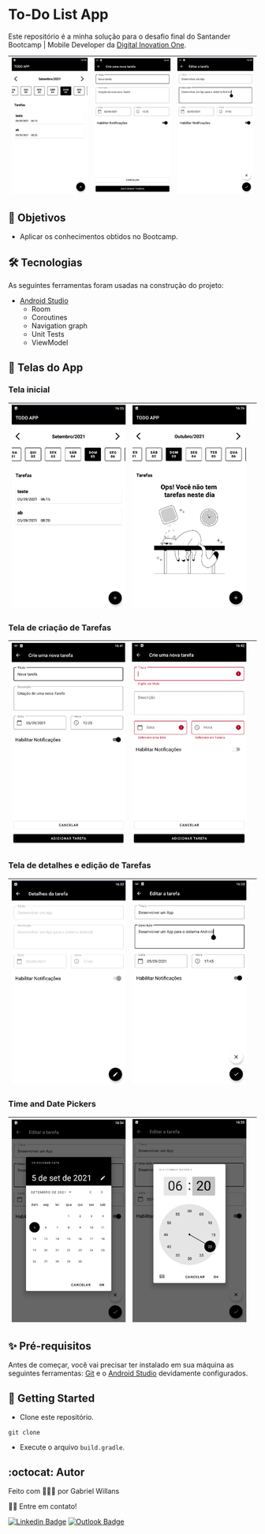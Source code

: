 # To-Do List App

Este repositório é a minha solução para o desafio final do Santander Bootcamp | Mobile Developer da [Digital Inovation One](https://digitalinnovation.one).

| <img src=".github/Tela_inicial.png"> | <img src=".github/Tela_criar_tarefa.png"> | <img src=".github/Tela_editar_tarefa.png"> |
| ---------------------------------------------- | -------------------------------------------- | ------------------------------------------- |

## 🎌 Objetivos

- Aplicar os conhecimentos obtidos no Bootcamp.

## 🛠 Tecnologias

As seguintes ferramentas foram usadas na construção do projeto:

- [Android Studio](https://developer.android.com/studio)
  - Room
  - Coroutines
  - Navigation graph
  - Unit Tests
  - ViewModel

## 📱 Telas do App

### **Tela inicial**

| <img src=".github/Tela_inicial.png"> | <img src=".github/Tela_inicial_empty.png"> |  |
| ---------------------------------------------- | -------------------------------------------- | ------------------------------------------- |

### Tela de criação de Tarefas

| <img src=".github/Tela_criar_tarefa.png"> | <img src=".github/Tela_criar_tarefa_error.png"> |  |
| ---------------------------------------------- | -------------------------------------------- | ------------------------------------------- |

### Tela de detalhes e edição de Tarefas

| <img src=".github/Tela_detalhes_tarefa.png"> | <img src=".github/Tela_editar_tarefa.png"> |  |
| ---------------------------------------------- | -------------------------------------------- | ------------------------------------------- |

### Time and Date Pickers

| <img src=".github/Date_picker.png"> | <img src=".github/Time_picker.png"> |  |
| ---------------------------------------------- | -------------------------------------------- | ------------------------------------------- |

## ✨ Pré-requisitos

Antes de começar, você vai precisar ter instalado em sua máquina as seguintes ferramentas:
[Git](https://git-scm.com) e o [Android Studio](https://developer.android.com/studio) devidamente configurados.

## 🚀 Getting Started

- Clone este repositório.
```
git clone 
```
- Execute o arquivo `build.gradle`.

## :octocat: Autor

Feito com 👨🏻‍💻 por Gabriel Willans 

👋🏽 Entre em contato!

[![Linkedin Badge](https://img.shields.io/badge/-Gabriel-blue?style=flat-square&logo=Linkedin&logoColor=white&link=https://www.linkedin.com/in/gabriel-willans-780754200/)](https://www.linkedin.com/in/gabriel-willans-780754200/) [![Outlook Badge](https://img.shields.io/badge/-g.willans@outlook.com-00a0ee?style=flat-square&logo=microsoftoutlook&logoColor=white&link=mailto:g.willans@outlook.com)](mailto:g.willans@outlook.com)
